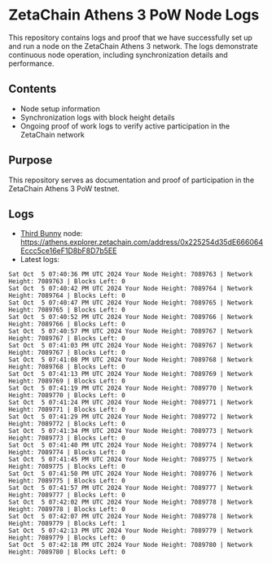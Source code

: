 # ZetaChain Athens 3 PoW Node Logs
This repository contains logs and proof that we have successfully set up and run a node on the ZetaChain Athens 3 network. The logs demonstrate continuous node operation, including synchronization details and performance.

## Contents
- Node setup information
- Synchronization logs with block height details
- Ongoing proof of work logs to verify active participation in the ZetaChain network

## Purpose
This repository serves as documentation and proof of participation in the ZetaChain Athens 3 PoW testnet.

## Logs

- [Third Bunny](https://thirdbunny.xyz/) node: https://athens.explorer.zetachain.com/address/0x225254d35dE666064Eccc5ce16eF1D8bF8D7b5EE
- Latest logs:
```
Sat Oct  5 07:40:36 PM UTC 2024 Your Node Height: 7089763 | Network Height: 7089763 | Blocks Left: 0
Sat Oct  5 07:40:42 PM UTC 2024 Your Node Height: 7089764 | Network Height: 7089764 | Blocks Left: 0
Sat Oct  5 07:40:47 PM UTC 2024 Your Node Height: 7089765 | Network Height: 7089765 | Blocks Left: 0
Sat Oct  5 07:40:52 PM UTC 2024 Your Node Height: 7089766 | Network Height: 7089766 | Blocks Left: 0
Sat Oct  5 07:40:57 PM UTC 2024 Your Node Height: 7089767 | Network Height: 7089767 | Blocks Left: 0
Sat Oct  5 07:41:03 PM UTC 2024 Your Node Height: 7089767 | Network Height: 7089767 | Blocks Left: 0
Sat Oct  5 07:41:08 PM UTC 2024 Your Node Height: 7089768 | Network Height: 7089768 | Blocks Left: 0
Sat Oct  5 07:41:13 PM UTC 2024 Your Node Height: 7089769 | Network Height: 7089769 | Blocks Left: 0
Sat Oct  5 07:41:19 PM UTC 2024 Your Node Height: 7089770 | Network Height: 7089770 | Blocks Left: 0
Sat Oct  5 07:41:24 PM UTC 2024 Your Node Height: 7089771 | Network Height: 7089771 | Blocks Left: 0
Sat Oct  5 07:41:29 PM UTC 2024 Your Node Height: 7089772 | Network Height: 7089772 | Blocks Left: 0
Sat Oct  5 07:41:34 PM UTC 2024 Your Node Height: 7089773 | Network Height: 7089773 | Blocks Left: 0
Sat Oct  5 07:41:40 PM UTC 2024 Your Node Height: 7089774 | Network Height: 7089774 | Blocks Left: 0
Sat Oct  5 07:41:45 PM UTC 2024 Your Node Height: 7089775 | Network Height: 7089775 | Blocks Left: 0
Sat Oct  5 07:41:50 PM UTC 2024 Your Node Height: 7089776 | Network Height: 7089775 | Blocks Left: 0
Sat Oct  5 07:41:57 PM UTC 2024 Your Node Height: 7089777 | Network Height: 7089777 | Blocks Left: 0
Sat Oct  5 07:42:02 PM UTC 2024 Your Node Height: 7089778 | Network Height: 7089778 | Blocks Left: 0
Sat Oct  5 07:42:07 PM UTC 2024 Your Node Height: 7089778 | Network Height: 7089779 | Blocks Left: 1
Sat Oct  5 07:42:13 PM UTC 2024 Your Node Height: 7089779 | Network Height: 7089779 | Blocks Left: 0
Sat Oct  5 07:42:18 PM UTC 2024 Your Node Height: 7089780 | Network Height: 7089780 | Blocks Left: 0
```
